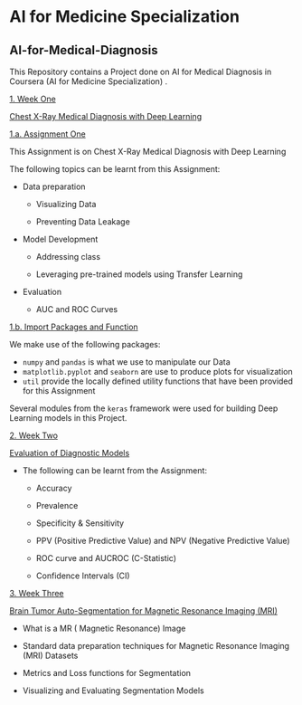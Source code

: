 # AI for Medicine Specialization

## AI-for-Medical-Diagnosis

This Repository contains a Project done on AI for Medical Diagnosis in Coursera (AI for Medicine Specialization) .

[1. Week One](#1)

 [ Chest X-Ray Medical Diagnosis with Deep Learning](#A)

[1.a. Assignment One](#1a)

This Assignment is on Chest X-Ray Medical Diagnosis with Deep Learning 

The following topics can be learnt from this Assignment: 

- Data preparation

  - Visualizing Data
  
  - Preventing Data Leakage
  
- Model Development

  - Addressing class 
  
  - Leveraging pre-trained models using Transfer Learning
  
- Evaluation

  - AUC and ROC Curves
  
  
 [1.b. Import Packages and Function](#1b)
 
 We  make use of the following packages:
 
- `numpy` and `pandas` is what we use to manipulate our Data
- `matplotlib.pyplot` and `seaborn` are use to produce plots for visualization
- `util`  provide the locally defined utility functions that have been provided for this Assignment

Several modules from the `keras` framework were used  for building Deep Learning models in this Project.
 
[2. Week Two](#2)


 [Evaluation of Diagnostic Models](#B)
 
 * The following can be learnt from the   Assignment:
 
   * Accuracy
   
   * Prevalence
   
   * Specificity & Sensitivity
   
   * PPV (Positive Predictive Value) and NPV (Negative Predictive Value)
   
   * ROC curve and AUCROC (C-Statistic)

   * Confidence Intervals (CI)

[3. Week Three](#3)

  [Brain Tumor Auto-Segmentation for Magnetic Resonance Imaging (MRI)](#C)
  
  * What is a MR ( Magnetic Resonance)  Image

  * Standard data preparation techniques for Magnetic Resonance Imaging (MRI) Datasets

  * Metrics and Loss functions for Segmentation

  * Visualizing and Evaluating Segmentation Models

 
